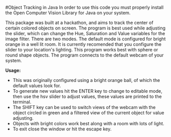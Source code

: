 
#Object Tracking in Java
In order to use this code you must properly install the Open Computer Vision Library for Java on your system. 

This package was built at a hackathon, and aims to track the center of certain colored objects on screen.  The program is best used while adjusting the slider, which can change the Hue, Saturation and Value variables for the image filter. There are two modes. The default mode is configured for bright orange in a well lit room. It is currently recomended that you configure the slider to your location's lighting. This program works best with sphere or round shape objects. The program connects to the default webcam of your system.

**Usage:**
* This was originally configured using a bright orange ball, of which the default values look for.
* To generate new values hit the ENTER key to change to editable mode, then use the hsv slider to adjust values, these values are printed to the terminal.
* The SHIFT key can be used to switch views of the webcam with the object circled in green and a filtered view of the current object for value adjusting.
* Objects with bright colors work best along with a room with lots of light.
* To exit close the window or hit the escape key.


